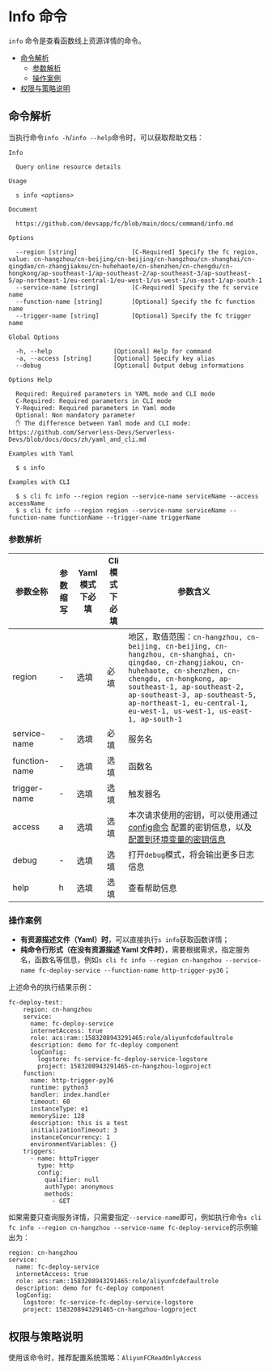 # Info 命令

`info` 命令是查看函数线上资源详情的命令。

- [命令解析](#命令解析)
  - [参数解析](#参数解析)
  - [操作案例](#操作案例)
- [权限与策略说明](#权限与策略说明)

## 命令解析

当执行命令`info -h`/`info --help`命令时，可以获取帮助文档：

```shell script
Info

  Query online resource details 

Usage

  s info <options>  
                    
Document
  
  https://github.com/devsapp/fc/blob/main/docs/command/info.md

Options

  --region [string]               [C-Required] Specify the fc region, value: cn-hangzhou/cn-beijing/cn-beijing/cn-hangzhou/cn-shanghai/cn-qingdao/cn-zhangjiakou/cn-huhehaote/cn-shenzhen/cn-chengdu/cn-hongkong/ap-southeast-1/ap-southeast-2/ap-southeast-3/ap-southeast-5/ap-northeast-1/eu-central-1/eu-west-1/us-west-1/us-east-1/ap-south-1    
  --service-name [string]         [C-Required] Specify the fc service name  
  --function-name [string]        [Optional] Specify the fc function name   
  --trigger-name [string]         [Optional] Specify the fc trigger name   

Global Options

  -h, --help                 [Optional] Help for command          
  -a, --access [string]      [Optional] Specify key alias         
  --debug                    [Optional] Output debug informations    

Options Help

  Required: Required parameters in YAML mode and CLI mode
  C-Required: Required parameters in CLI mode
  Y-Required: Required parameters in Yaml mode
  Optional: Non mandatory parameter
  ✋ The difference between Yaml mode and CLI mode: https://github.com/Serverless-Devs/Serverless-Devs/blob/docs/docs/zh/yaml_and_cli.md

Examples with Yaml

  $ s info               

Examples with CLI

  $ s cli fc info --region region --service-name serviceName --access accessName                                                                    
  $ s cli fc info --region region --service-name serviceName --function-name functionName --trigger-name triggerName  
```

### 参数解析

| 参数全称      | 参数缩写 | Yaml模式下必填 | Cli模式下必填 | 参数含义                                                     |
| ------------- | -------- | -------------- | ------------- | ------------------------------------------------------------ |
| region        | -        | 选填           | 必填          | 地区，取值范围：`cn-hangzhou, cn-beijing, cn-beijing, cn-hangzhou, cn-shanghai, cn-qingdao, cn-zhangjiakou, cn-huhehaote, cn-shenzhen, cn-chengdu, cn-hongkong, ap-southeast-1, ap-southeast-2, ap-southeast-3, ap-southeast-5, ap-northeast-1, eu-central-1, eu-west-1, us-west-1, us-east-1, ap-south-1` |
| service-name  | -        | 选填           | 必填          | 服务名                                                       |
| function-name | -        | 选填           | 选填          | 函数名                                                       |
| trigger-name | -        | 选填           | 选填          | 触发器名                                                       |
| access        | a        | 选填           | 选填          | 本次请求使用的密钥，可以使用通过[config命令](https://github.com/Serverless-Devs/Serverless-Devs/tree/master/docs/zh/command/config.md#config-add-命令) 配置的密钥信息，以及[配置到环境变量的密钥信息](https://github.com/Serverless-Devs/Serverless-Devs/tree/master/docs/zh/command/config.md#通过环境变量配置密钥信息) |
| debug         | -        | 选填           | 选填          | 打开`debug`模式，将会输出更多日志信息                        |
| help          | h        | 选填           | 选填          | 查看帮助信息                                                 |

### 操作案例

- **有资源描述文件（Yaml）时**，可以直接执行`s info`获取函数详情；
- **纯命令行形式（在没有资源描述 Yaml 文件时）**，需要根据需求，指定服务名，函数名等信息，例如`s cli fc info --region cn-hangzhou --service-name fc-deploy-service --function-name http-trigger-py36`；

上述命令的执行结果示例：

```text
fc-deploy-test:
    region: cn-hangzhou
    service:
      name: fc-deploy-service
      internetAccess: true
      role: acs:ram::1583208943291465:role/aliyunfcdefaultrole
      description: demo for fc-deploy component
      logConfig:
        logstore: fc-service-fc-deploy-service-logstore
        project: 1583208943291465-cn-hangzhou-logproject
    function:
      name: http-trigger-py36
      runtime: python3
      handler: index.handler
      timeout: 60
      instanceType: e1
      memorySize: 128
      description: this is a test
      initializationTimeout: 3
      instanceConcurrency: 1
      environmentVariables: {}
    triggers:
      - name: httpTrigger
        type: http
        config:
          qualifier: null
          authType: anonymous
          methods:
            - GET
```

如果需要只查询服务详情，只需要指定`--service-name`即可，例如执行命令`s cli fc info --region cn-hangzhou --service-name fc-deploy-service`的示例输出为：

```
region: cn-hangzhou
service:
  name: fc-deploy-service
  internetAccess: true
  role: acs:ram::1583208943291465:role/aliyunfcdefaultrole
  description: demo for fc-deploy component
  logConfig:
    logstore: fc-service-fc-deploy-service-logstore
    project: 1583208943291465-cn-hangzhou-logproject
```

## 权限与策略说明

使用该命令时，推荐配置系统策略：`AliyunFCReadOnlyAccess`
